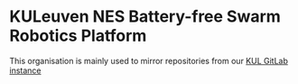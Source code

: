 # KULeuven NES Battery-free Swarm Robotics Platform

This organisation is mainly used to mirror repositories from our [KUL GitLab instance](https://gitlab.kuleuven.be/distrinet/taskforces/nes/freebot)
